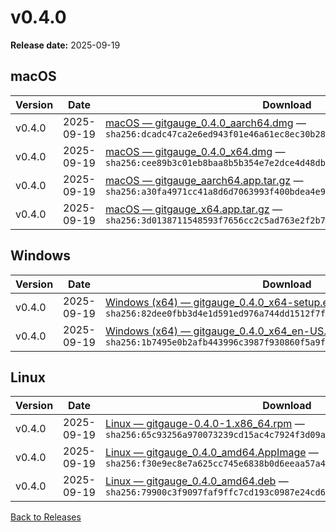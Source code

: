 # v0.4.0

**Release date:** 2025-09-19


## macOS

| Version | Date | Download | Notes |
|---|---|---|---|
| v0.4.0 | 2025-09-19 | [macOS — gitgauge_0.4.0_aarch64.dmg](https://github.com/Monash-FIT3170/2025W1-Commitment/releases/download/v0.4.0/gitgauge_0.4.0_aarch64.dmg) — `sha256:dcadc47ca2e6ed943f01e46a61ec8ec30b2876a5cafd553d74459d0e2b675c0f` | [Notes](https://github.com/Monash-FIT3170/2025W1-Commitment/releases/tag/v0.4.0) |
| v0.4.0 | 2025-09-19 | [macOS — gitgauge_0.4.0_x64.dmg](https://github.com/Monash-FIT3170/2025W1-Commitment/releases/download/v0.4.0/gitgauge_0.4.0_x64.dmg) — `sha256:cee89b3c01eb8baa8b5b354e7e2dce4d48dbfbacb786446fbcdb7fc650753eef` | [Notes](https://github.com/Monash-FIT3170/2025W1-Commitment/releases/tag/v0.4.0) |
| v0.4.0 | 2025-09-19 | [macOS — gitgauge_aarch64.app.tar.gz](https://github.com/Monash-FIT3170/2025W1-Commitment/releases/download/v0.4.0/gitgauge_aarch64.app.tar.gz) — `sha256:a30fa4971cc41a8d6d7063993f400bdea4e920572b2598bc9e945ee9bc89899e` | [Notes](https://github.com/Monash-FIT3170/2025W1-Commitment/releases/tag/v0.4.0) |
| v0.4.0 | 2025-09-19 | [macOS — gitgauge_x64.app.tar.gz](https://github.com/Monash-FIT3170/2025W1-Commitment/releases/download/v0.4.0/gitgauge_x64.app.tar.gz) — `sha256:3d0138711548593f7656cc2c5ad763e2f2b700bd6677a5ad7efcb5edccf3c94f` | [Notes](https://github.com/Monash-FIT3170/2025W1-Commitment/releases/tag/v0.4.0) |



## Windows

| Version | Date | Download | Notes |
|---|---|---|---|
| v0.4.0 | 2025-09-19 | [Windows (x64) — gitgauge_0.4.0_x64-setup.exe](https://github.com/Monash-FIT3170/2025W1-Commitment/releases/download/v0.4.0/gitgauge_0.4.0_x64-setup.exe) — `sha256:82dee0fbb3d4e1d591ed976a744dd1512f7fbc0c10eddf52ee7ddc199e752ceb` | [Notes](https://github.com/Monash-FIT3170/2025W1-Commitment/releases/tag/v0.4.0) |
| v0.4.0 | 2025-09-19 | [Windows (x64) — gitgauge_0.4.0_x64_en-US.msi](https://github.com/Monash-FIT3170/2025W1-Commitment/releases/download/v0.4.0/gitgauge_0.4.0_x64_en-US.msi) — `sha256:1b7495e0b2afb443996c3987f930860f5a9fca8b03c5f2d3ae8099d4ff01d7c5` | [Notes](https://github.com/Monash-FIT3170/2025W1-Commitment/releases/tag/v0.4.0) |



## Linux

| Version | Date | Download | Notes |
|---|---|---|---|
| v0.4.0 | 2025-09-19 | [Linux — gitgauge-0.4.0-1.x86_64.rpm](https://github.com/Monash-FIT3170/2025W1-Commitment/releases/download/v0.4.0/gitgauge-0.4.0-1.x86_64.rpm) — `sha256:65c93256a970073239cd15ac4c7924f3d09a1a13991c47371e249278a138cd49` | [Notes](https://github.com/Monash-FIT3170/2025W1-Commitment/releases/tag/v0.4.0) |
| v0.4.0 | 2025-09-19 | [Linux — gitgauge_0.4.0_amd64.AppImage](https://github.com/Monash-FIT3170/2025W1-Commitment/releases/download/v0.4.0/gitgauge_0.4.0_amd64.AppImage) — `sha256:f30e9ec8e7a625cc745e6838b0d6eeaa57a4bd595f238fd8211cb3016dc1fc85` | [Notes](https://github.com/Monash-FIT3170/2025W1-Commitment/releases/tag/v0.4.0) |
| v0.4.0 | 2025-09-19 | [Linux — gitgauge_0.4.0_amd64.deb](https://github.com/Monash-FIT3170/2025W1-Commitment/releases/download/v0.4.0/gitgauge_0.4.0_amd64.deb) — `sha256:79900c3f9097faf9ffc7cd193c0987e24cd6dda2a0deaa1ab5a67cfe19f8ce07` | [Notes](https://github.com/Monash-FIT3170/2025W1-Commitment/releases/tag/v0.4.0) |


[Back to Releases](./index.md)